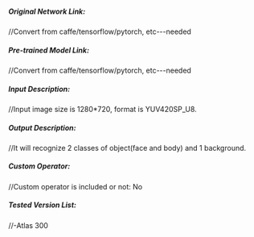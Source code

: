 ##### Original Network Link:
//Convert from caffe/tensorflow/pytorch, etc---needed

##### Pre-trained Model Link:
//Convert from caffe/tensorflow/pytorch, etc---needed

##### Input Description:
//Input image size is 1280*720, format is YUV420SP_U8.

##### Output Description:
//It will recognize 2 classes of object(face and body) and 1 background.

##### Custom Operator:
//Custom operator is included or not: No

##### Tested Version List:
//-Atlas 300
